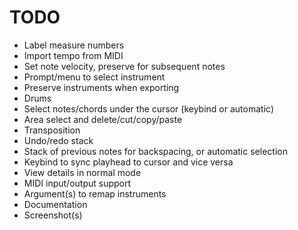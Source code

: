 # TODO

- Label measure numbers
- Import tempo from MIDI
- Set note velocity, preserve for subsequent notes
- Prompt/menu to select instrument
- Preserve instruments when exporting
- Drums
- Select notes/chords under the cursor (keybind or automatic)
- Area select and delete/cut/copy/paste
- Transposition
- Undo/redo stack
- Stack of previous notes for backspacing, or automatic selection
- Keybind to sync playhead to cursor and vice versa
- View details in normal mode
- MIDI input/output support
- Argument(s) to remap instruments
- Documentation
- Screenshot(s)
